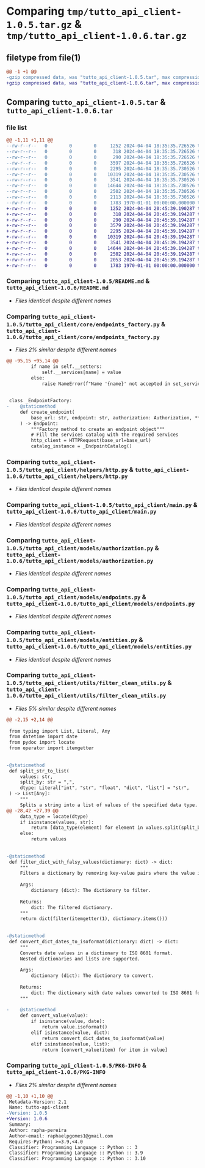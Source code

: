 # Comparing `tmp/tutto_api_client-1.0.5.tar.gz` & `tmp/tutto_api_client-1.0.6.tar.gz`

## filetype from file(1)

```diff
@@ -1 +1 @@
-gzip compressed data, was "tutto_api_client-1.0.5.tar", max compression
+gzip compressed data, was "tutto_api_client-1.0.6.tar", max compression
```

## Comparing `tutto_api_client-1.0.5.tar` & `tutto_api_client-1.0.6.tar`

### file list

```diff
@@ -1,11 +1,11 @@
--rw-r--r--   0        0        0     1252 2024-04-04 18:35:35.726526 tutto_api_client-1.0.5/README.md
--rw-r--r--   0        0        0      318 2024-04-04 18:35:35.726526 tutto_api_client-1.0.5/pyproject.toml
--rw-r--r--   0        0        0      290 2024-04-04 18:35:35.726526 tutto_api_client-1.0.5/tutto_api_client/__init__.py
--rw-r--r--   0        0        0     3597 2024-04-04 18:35:35.726526 tutto_api_client-1.0.5/tutto_api_client/core/endpoints_factory.py
--rw-r--r--   0        0        0     2295 2024-04-04 18:35:35.730526 tutto_api_client-1.0.5/tutto_api_client/helpers/http.py
--rw-r--r--   0        0        0    10319 2024-04-04 18:35:35.730526 tutto_api_client-1.0.5/tutto_api_client/main.py
--rw-r--r--   0        0        0     3541 2024-04-04 18:35:35.730526 tutto_api_client-1.0.5/tutto_api_client/models/authorization.py
--rw-r--r--   0        0        0    14644 2024-04-04 18:35:35.730526 tutto_api_client-1.0.5/tutto_api_client/models/endpoints.py
--rw-r--r--   0        0        0     2502 2024-04-04 18:35:35.730526 tutto_api_client-1.0.5/tutto_api_client/models/entities.py
--rw-r--r--   0        0        0     2113 2024-04-04 18:35:35.730526 tutto_api_client-1.0.5/tutto_api_client/utils/filter_clean_utils.py
--rw-r--r--   0        0        0     1783 1970-01-01 00:00:00.000000 tutto_api_client-1.0.5/PKG-INFO
+-rw-r--r--   0        0        0     1252 2024-04-04 20:45:39.190287 tutto_api_client-1.0.6/README.md
+-rw-r--r--   0        0        0      318 2024-04-04 20:45:39.194287 tutto_api_client-1.0.6/pyproject.toml
+-rw-r--r--   0        0        0      290 2024-04-04 20:45:39.194287 tutto_api_client-1.0.6/tutto_api_client/__init__.py
+-rw-r--r--   0        0        0     3579 2024-04-04 20:45:39.194287 tutto_api_client-1.0.6/tutto_api_client/core/endpoints_factory.py
+-rw-r--r--   0        0        0     2295 2024-04-04 20:45:39.194287 tutto_api_client-1.0.6/tutto_api_client/helpers/http.py
+-rw-r--r--   0        0        0    10319 2024-04-04 20:45:39.194287 tutto_api_client-1.0.6/tutto_api_client/main.py
+-rw-r--r--   0        0        0     3541 2024-04-04 20:45:39.194287 tutto_api_client-1.0.6/tutto_api_client/models/authorization.py
+-rw-r--r--   0        0        0    14644 2024-04-04 20:45:39.194287 tutto_api_client-1.0.6/tutto_api_client/models/endpoints.py
+-rw-r--r--   0        0        0     2502 2024-04-04 20:45:39.194287 tutto_api_client-1.0.6/tutto_api_client/models/entities.py
+-rw-r--r--   0        0        0     2053 2024-04-04 20:45:39.194287 tutto_api_client-1.0.6/tutto_api_client/utils/filter_clean_utils.py
+-rw-r--r--   0        0        0     1783 1970-01-01 00:00:00.000000 tutto_api_client-1.0.6/PKG-INFO
```

### Comparing `tutto_api_client-1.0.5/README.md` & `tutto_api_client-1.0.6/README.md`

 * *Files identical despite different names*

### Comparing `tutto_api_client-1.0.5/tutto_api_client/core/endpoints_factory.py` & `tutto_api_client-1.0.6/tutto_api_client/core/endpoints_factory.py`

 * *Files 2% similar despite different names*

```diff
@@ -95,15 +95,14 @@
         if name in self.__setters:
             self.__services[name] = value
         else:
             raise NameError(f"Name '{name}' not accepted in set_services() method")
 
 
 class _EndpointFactory:
-    @staticmethod
     def create_endpoint(
         base_url: str, endpoint: str, authorization: Authorization, **kwargs
     ) -> Endpoint:
         """Factory method to create an endpoint object"""
         # Fill the services catalog with the required services
         http_client = HTTPRequest(base_url=base_url)
         catalog_instance = _EndpointCatalog()
```

### Comparing `tutto_api_client-1.0.5/tutto_api_client/helpers/http.py` & `tutto_api_client-1.0.6/tutto_api_client/helpers/http.py`

 * *Files identical despite different names*

### Comparing `tutto_api_client-1.0.5/tutto_api_client/main.py` & `tutto_api_client-1.0.6/tutto_api_client/main.py`

 * *Files identical despite different names*

### Comparing `tutto_api_client-1.0.5/tutto_api_client/models/authorization.py` & `tutto_api_client-1.0.6/tutto_api_client/models/authorization.py`

 * *Files identical despite different names*

### Comparing `tutto_api_client-1.0.5/tutto_api_client/models/endpoints.py` & `tutto_api_client-1.0.6/tutto_api_client/models/endpoints.py`

 * *Files identical despite different names*

### Comparing `tutto_api_client-1.0.5/tutto_api_client/models/entities.py` & `tutto_api_client-1.0.6/tutto_api_client/models/entities.py`

 * *Files identical despite different names*

### Comparing `tutto_api_client-1.0.5/tutto_api_client/utils/filter_clean_utils.py` & `tutto_api_client-1.0.6/tutto_api_client/utils/filter_clean_utils.py`

 * *Files 5% similar despite different names*

```diff
@@ -2,15 +2,14 @@
 
 from typing import List, Literal, Any
 from datetime import date
 from pydoc import locate
 from operator import itemgetter
 
 
-@staticmethod
 def split_str_to_list(
     values: str,
     split_by: str = ",",
     dtype: Literal["int", "str", "float", "dict", "list"] = "str",
 ) -> List[Any]:
     """
     Splits a string into a list of values of the specified data type.
@@ -28,42 +27,39 @@
     data_type = locate(dtype)
     if isinstance(values, str):
         return [data_type(element) for element in values.split(split_by)]
     else:
         return values
 
 
-@staticmethod
 def filter_dict_with_falsy_values(dictionary: dict) -> dict:
     """
     Filters a dictionary by removing key-value pairs where the value is falsy.
 
     Args:
         dictionary (dict): The dictionary to filter.
 
     Returns:
         dict: The filtered dictionary.
     """
     return dict(filter(itemgetter(1), dictionary.items()))
 
 
-@staticmethod
 def convert_dict_dates_to_isoformat(dictionary: dict) -> dict:
     """
     Converts date values in a dictionary to ISO 8601 format.
     Nested dictionaries and lists are supported.
 
     Args:
         dictionary (dict): The dictionary to convert.
 
     Returns:
         dict: The dictionary with date values converted to ISO 8601 format.
     """
 
-    @staticmethod
     def convert_value(value):
         if isinstance(value, date):
             return value.isoformat()
         elif isinstance(value, dict):
             return convert_dict_dates_to_isoformat(value)
         elif isinstance(value, list):
             return [convert_value(item) for item in value]
```

### Comparing `tutto_api_client-1.0.5/PKG-INFO` & `tutto_api_client-1.0.6/PKG-INFO`

 * *Files 2% similar despite different names*

```diff
@@ -1,10 +1,10 @@
 Metadata-Version: 2.1
 Name: tutto-api-client
-Version: 1.0.5
+Version: 1.0.6
 Summary: 
 Author: rapha-pereira
 Author-email: raphaelpgomes1@gmail.com
 Requires-Python: >=3.9,<4.0
 Classifier: Programming Language :: Python :: 3
 Classifier: Programming Language :: Python :: 3.9
 Classifier: Programming Language :: Python :: 3.10
```


